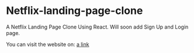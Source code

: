 # Netflix-landing-page-clone
A Netflix Landing Page Clone Using React. Will soon add Sign Up and Login page.

You can visit the website on:
[a link](https://netflix-landingpage-clone.netlify.app/)
